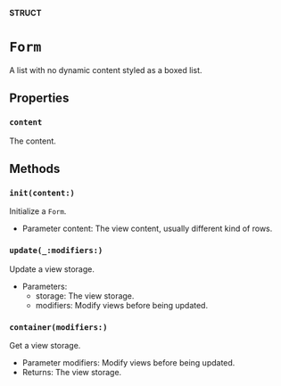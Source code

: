 **STRUCT**

# `Form`

A list with no dynamic content styled as a boxed list.

## Properties
### `content`

The content.

## Methods
### `init(content:)`

Initialize a `Form`.
- Parameter content: The view content, usually different kind of rows.

### `update(_:modifiers:)`

Update a view storage.
- Parameters:
    - storage: The view storage.
    - modifiers: Modify views before being updated.

### `container(modifiers:)`

Get a view storage.
- Parameter modifiers: Modify views before being updated.
- Returns: The view storage.
